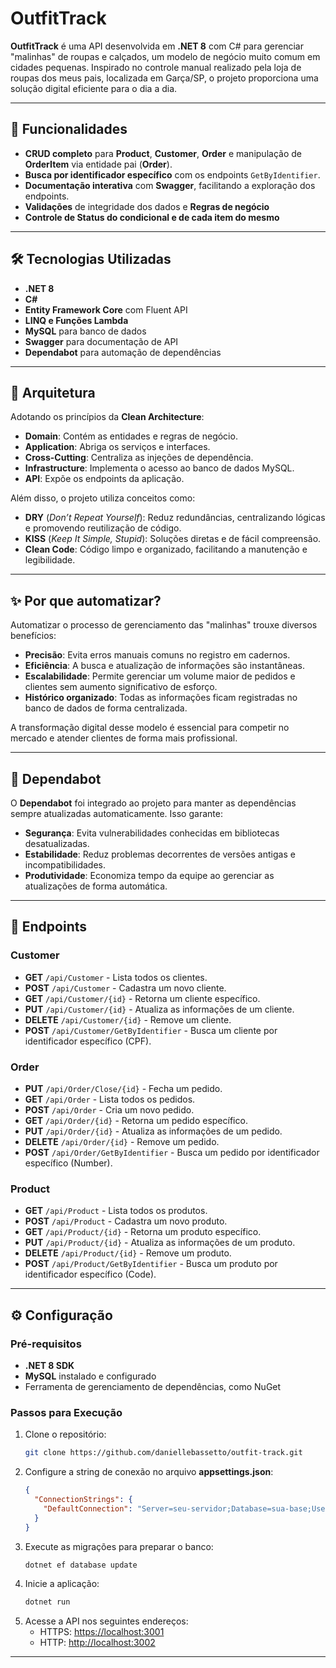 # OutfitTrack

**OutfitTrack** é uma API desenvolvida em **.NET 8** com C# para gerenciar "malinhas" de roupas e calçados, um modelo de negócio muito comum em cidades pequenas. Inspirado no controle manual realizado pela loja de roupas dos meus pais, localizada em Garça/SP, o projeto proporciona uma solução digital eficiente para o dia a dia.

---

## 🌟 Funcionalidades

- **CRUD completo** para **Product**, **Customer**, **Order** e manipulação de **OrderItem** via entidade pai (**Order**).
- **Busca por identificador específico** com os endpoints `GetByIdentifier`.
- **Documentação interativa** com **Swagger**, facilitando a exploração dos endpoints.
- **Validações** de integridade dos dados e **Regras de negócio**
- **Controle de Status do condicional e de cada item do mesmo**

---

## 🛠 Tecnologias Utilizadas

- **.NET 8**
- **C#**
- **Entity Framework Core** com Fluent API
- **LINQ e Funções Lambda**
- **MySQL** para banco de dados
- **Swagger** para documentação de API
- **Dependabot** para automação de dependências

---

## 📂 Arquitetura

Adotando os princípios da **Clean Architecture**:
- **Domain**: Contém as entidades e regras de negócio.
- **Application**: Abriga os serviços e interfaces.
- **Cross-Cutting**: Centraliza as injeções de dependência.
- **Infrastructure**: Implementa o acesso ao banco de dados MySQL.
- **API**: Expõe os endpoints da aplicação.

Além disso, o projeto utiliza conceitos como:
- **DRY** (*Don’t Repeat Yourself*): Reduz redundâncias, centralizando lógicas e promovendo reutilização de código.
- **KISS** (*Keep It Simple, Stupid*): Soluções diretas e de fácil compreensão.
- **Clean Code**: Código limpo e organizado, facilitando a manutenção e legibilidade.

---

## ✨ Por que automatizar?

Automatizar o processo de gerenciamento das "malinhas" trouxe diversos benefícios:
- **Precisão**: Evita erros manuais comuns no registro em cadernos.
- **Eficiência**: A busca e atualização de informações são instantâneas.
- **Escalabilidade**: Permite gerenciar um volume maior de pedidos e clientes sem aumento significativo de esforço.
- **Histórico organizado**: Todas as informações ficam registradas no banco de dados de forma centralizada.

A transformação digital desse modelo é essencial para competir no mercado e atender clientes de forma mais profissional.

---

## 🤖 Dependabot

O **Dependabot** foi integrado ao projeto para manter as dependências sempre atualizadas automaticamente. Isso garante:
- **Segurança**: Evita vulnerabilidades conhecidas em bibliotecas desatualizadas.
- **Estabilidade**: Reduz problemas decorrentes de versões antigas e incompatibilidades.
- **Produtividade**: Economiza tempo da equipe ao gerenciar as atualizações de forma automática.

---

## 📜 Endpoints

### Customer
- **GET** `/api/Customer` - Lista todos os clientes.  
- **POST** `/api/Customer` - Cadastra um novo cliente.  
- **GET** `/api/Customer/{id}` - Retorna um cliente específico.  
- **PUT** `/api/Customer/{id}` - Atualiza as informações de um cliente.  
- **DELETE** `/api/Customer/{id}` - Remove um cliente.  
- **POST** `/api/Customer/GetByIdentifier` - Busca um cliente por identificador específico (CPF).  

### Order
- **PUT** `/api/Order/Close/{id}` - Fecha um pedido.  
- **GET** `/api/Order` - Lista todos os pedidos.  
- **POST** `/api/Order` - Cria um novo pedido.  
- **GET** `/api/Order/{id}` - Retorna um pedido específico.  
- **PUT** `/api/Order/{id}` - Atualiza as informações de um pedido.  
- **DELETE** `/api/Order/{id}` - Remove um pedido.  
- **POST** `/api/Order/GetByIdentifier` - Busca um pedido por identificador específico (Number).  

### Product
- **GET** `/api/Product` - Lista todos os produtos.  
- **POST** `/api/Product` - Cadastra um novo produto.  
- **GET** `/api/Product/{id}` - Retorna um produto específico.  
- **PUT** `/api/Product/{id}` - Atualiza as informações de um produto.  
- **DELETE** `/api/Product/{id}` - Remove um produto.  
- **POST** `/api/Product/GetByIdentifier` - Busca um produto por identificador específico (Code).  

---

## ⚙️ Configuração

### Pré-requisitos
- **.NET 8 SDK**
- **MySQL** instalado e configurado
- Ferramenta de gerenciamento de dependências, como NuGet

### Passos para Execução
1. Clone o repositório:
   ```bash
   git clone https://github.com/daniellebassetto/outfit-track.git
   ```
2. Configure a string de conexão no arquivo **appsettings.json**:
   ```json
   {
     "ConnectionStrings": {
       "DefaultConnection": "Server=seu-servidor;Database=sua-base;User Id=seu-usuario;Password=sua-senha;"
     }
   }
   ```
3. Execute as migrações para preparar o banco:
   ```bash
   dotnet ef database update
   ```
4. Inicie a aplicação:
   ```bash
   dotnet run
   ```
5. Acesse a API nos seguintes endereços:
   - HTTPS: [https://localhost:3001](https://localhost:3001)
   - HTTP: [http://localhost:3002](http://localhost:3002)

---
